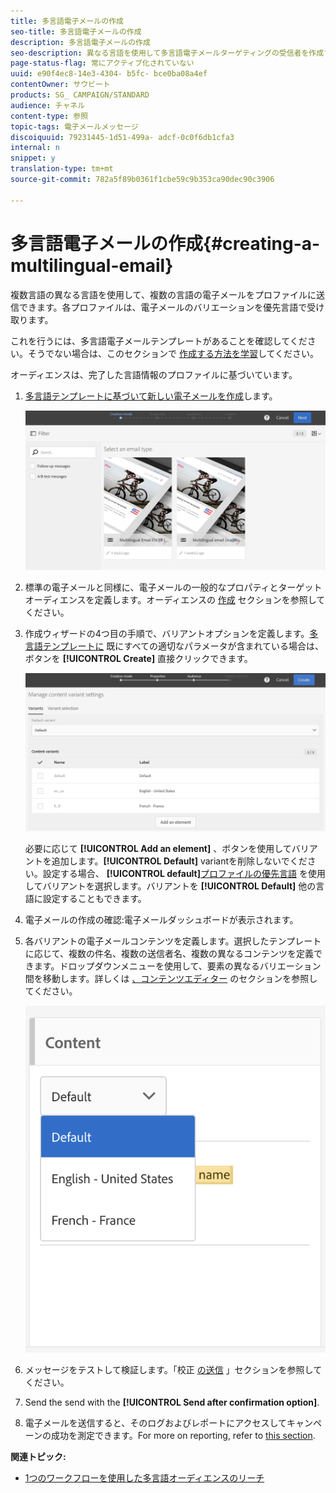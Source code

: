 ```yaml
---
title: 多言語電子メールの作成
seo-title: 多言語電子メールの作成
description: 多言語電子メールの作成
seo-description: 異なる言語を使用して多言語電子メールターゲティングの受信者を作成するには、次の手順に従います。
page-status-flag: 常にアクティブ化されていない
uuid: e90f4ec8-14e3-4304- b5fc- bce0ba08a4ef
contentOwner: サウビート
products: SG_ CAMPAIGN/STANDARD
audience: チャネル
content-type: 参照
topic-tags: 電子メールメッセージ
discoiquuid: 79231445-1d51-499a- adcf-0c0f6db1cfa3
internal: n
snippet: y
translation-type: tm+mt
source-git-commit: 782a5f89b0361f1cbe59c9b353ca90dec90c3906

---
```



# 多言語電子メールの作成{#creating-a-multilingual-email}

複数言語の異なる言語を使用して、複数の言語の電子メールをプロファイルに送信できます。各プロファイルは、電子メールのバリエーションを優先言語で受け取ります。

これを行うには、多言語電子メールテンプレートがあることを確認してください。そうでない場合は、このセクションで [作成する方法を学習](../../start/using/creating-a-multilingual-template.md)してください。

オーディエンスは、完了した言語情報のプロファイルに基づいています。

1. [多言語テンプレートに基づいて新しい電子メールを作成](../../start/using/creating-a-multilingual-template.md)します。

   ![](assets/multi_create1.png)

1. 標準の電子メールと同様に、電子メールの一般的なプロパティとターゲットオーディエンスを定義します。オーディエンスの [作成](../../audiences/using/creating-audiences.md) セクションを参照してください。
1. 作成ウィザードの4つ目の手順で、バリアントオプションを定義します。[多言語テンプレートに](../../start/using/creating-a-multilingual-template.md) 既にすべての適切なパラメータが含まれている場合は、ボタンを **[!UICONTROL Create]** 直接クリックできます。

   ![](assets/multi_create4.png)

   必要に応じて **[!UICONTROL Add an element]** 、ボタンを使用してバリアントを追加します。**[!UICONTROL Default]** variantを削除しないでください。設定する場合、 **[!UICONTROL default]**[プロファイルの優先言語](../../audiences/using/creating-profiles.md) を使用してバリアントを選択します。バリアントを **[!UICONTROL Default]** 他の言語に設定することもできます。

1. 電子メールの作成の確認:電子メールダッシュボードが表示されます。
1. 各バリアントの電子メールコンテンツを定義します。選択したテンプレートに応じて、複数の件名、複数の送信者名、複数の異なるコンテンツを定義できます。ドロップダウンメニューを使用して、要素の異なるバリエーション間を移動します。詳しくは [、コンテンツエディター](../../designing/using/about-email-content-design.md) のセクションを参照してください。

   ![](assets/multi_selectcontent.png)

1. メッセージをテストして検証します。「校正 [の送信](../../sending/using/managing-test-profiles-and-sending-proofs.md#sending-proofs) 」セクションを参照してください。
1. Send the send with the **[!UICONTROL Send after confirmation option]**.
1. 電子メールを送信すると、そのログおよびレポートにアクセスしてキャンペーンの成功を測定できます。For more on reporting, refer to [this section](../../reporting/using/about-dynamic-reports.md).

**関連トピック:**

* [1つのワークフローを使用した多言語オーディエンスのリーチ](https://helpx.adobe.com/campaign/kb/simplify-campaign-management.html#Engageyourcustomersateverystep)
